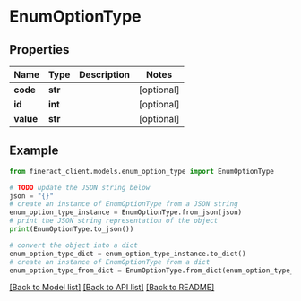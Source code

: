 # EnumOptionType


## Properties

Name | Type | Description | Notes
------------ | ------------- | ------------- | -------------
**code** | **str** |  | [optional] 
**id** | **int** |  | [optional] 
**value** | **str** |  | [optional] 

## Example

```python
from fineract_client.models.enum_option_type import EnumOptionType

# TODO update the JSON string below
json = "{}"
# create an instance of EnumOptionType from a JSON string
enum_option_type_instance = EnumOptionType.from_json(json)
# print the JSON string representation of the object
print(EnumOptionType.to_json())

# convert the object into a dict
enum_option_type_dict = enum_option_type_instance.to_dict()
# create an instance of EnumOptionType from a dict
enum_option_type_from_dict = EnumOptionType.from_dict(enum_option_type_dict)
```
[[Back to Model list]](../README.md#documentation-for-models) [[Back to API list]](../README.md#documentation-for-api-endpoints) [[Back to README]](../README.md)


